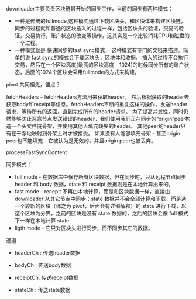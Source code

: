 downloader主要负责区块链最开始的同步工作，当前的同步有两种模式：

* 一种是传统的fullmode,这种模式通过下载区块头，和区块体来构建区块链，同步的过程就和普通的区块插入的过程一样，包括区块头的验证，交易的验证，交易执行，账户状态的改变等操作，这其实是一个比较消耗CPU和磁盘的一个过程。 
* 一种模式就是 快速同步的fast sync模式， 这种模式有专门的文档来描述。简单的说 fast sync的模式会下载区块头，区块体和收据， 插入的过程不会执行交易，然后在一个区块高度\(最高的区块高度 - 1024\)的时候同步所有的账户状态，后面的1024个区块会采用fullmode的方式来构建。

pivot 共同祖先，锚点？

fetchHeaders - fetchHeaders方法用来获取header。 然后根据获取的header去获取body和receipt等信息。fetchHeaders不断的重复这样的操作，发送header请求，等待所有的返回。直到完成所有的header请求。 为了提高并发性，同时仍然能够防止恶意节点发送错误的header，我们使用我们正在同步的“origin”peer构造一个头文件链骨架，并使用其他人填充缺失的header。 其他peer的header只有在干净地映射到骨架上时才被接受。 如果没有人能够填充骨架 - 甚至origin peer也不能填充 - 它被认为是无效的，并且origin peer也被丢弃。

processFastSyncContent

同步模式：

* full mode - 在数据库中保存所有区块数据，但在同步时，只从远程节点同步 header 和 body 数据，state 和 receipt 数据则是在本地计算出来的。
* fast mode - recepit 不再由本地计算，而是和区块数据一样，直接由 downloader 从其它节点中同步；state 数据并不会全部计算和下载，而是选一个较新的区块（称之为 pivot，后面会有详细解释）的 state 进行下载，以这个区块为分界，之前的区块是没有 state 数据的，之后的区块会像 full 模式下一样在本地计算 state
* ligth mode - 它只对区块头进行同步，而不同步其它的数据。

通道：

* headerCh : 传送header数据

* bodyCh : 传送body数据

* receiptCh: 传送receipt数据

* stateCh : 传送state数据



